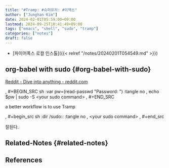 ```yaml
---
title: "#Tramp: #슈퍼유저: #이맥스"
author: ["Junghan Kim"]
date: 2024-02-01T05:59:00+09:00
lastmod: 2024-09-25T10:41:49+09:00
tags: ["emacs", "shell", "sudo", "tramp"]
categories: ["notes"]
draft: false
---
```


-   [파이어폭스 로컬 인스톨]({{< relref "/notes/20240201T054549.md" >}})


## org-babel with sudo {#org-babel-with-sudo}

[Reddit - Dive into anything - reddit.com](https://www.reddit.com/r/orgmode/comments/lercjw/tip_org_babel_sudo_command/?rdt=41027)

, #+BEGIN_SRC sh :var pw=(read-passwd "Password: ") :tangle no , echo $pw | sudo -S &lt;your sudo command&gt; , #+END_SRC

a better workflow is to use Tramp

, #+begin_src sh :dir /sudo:: :tangle no , &lt;your sudo command&gt; , #+end_src

잘된다.


## Related-Notes {#related-notes}

## References

<style>.csl-entry{text-indent: -1.5em; margin-left: 1.5em;}</style><div class="csl-bib-body">
</div>
